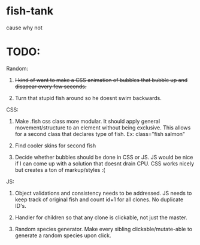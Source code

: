 fish-tank
=========

cause why not


TODO:
=====



Random:

1. ~~I kind of want to make a CSS animation of bubbles that bubble up and disapear every few seconds.~~

2. Turn that stupid fish around so he doesnt swim backwards.


CSS:

1. Make .fish css class more modular.  It should apply general movement/structure to an element without being exclusive.  This allows for a second class that declares type of fish. Ex: class="fish salmon"

2. Find cooler skins for second fish

3. Decide whether bubbles should be done in CSS or JS.  JS would be nice if I can come up with a solution that doesnt drain CPU.  CSS works nicely but creates a ton of markup/styles :(


JS:

1. Object validations and consistency needs to be addressed.  JS needs to keep track of original fish and count id+1 for all clones.  No duplicate ID's.

2. Handler for children so that any clone is clickable, not just the master.

3. Random species generator.  Make every sibling clickable/mutate-able to generate a random species upon click.



